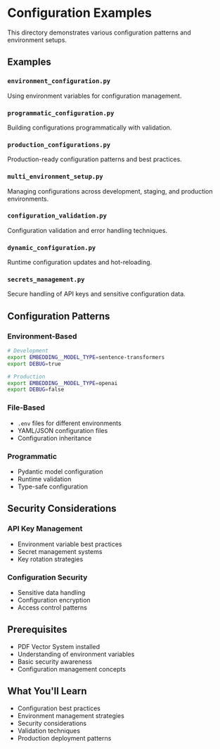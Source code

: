 # Configuration Examples

This directory demonstrates various configuration patterns and environment setups.

## Examples

### `environment_configuration.py`
Using environment variables for configuration management.

### `programmatic_configuration.py`
Building configurations programmatically with validation.

### `production_configurations.py`
Production-ready configuration patterns and best practices.

### `multi_environment_setup.py`
Managing configurations across development, staging, and production environments.

### `configuration_validation.py`
Configuration validation and error handling techniques.

### `dynamic_configuration.py`
Runtime configuration updates and hot-reloading.

### `secrets_management.py`
Secure handling of API keys and sensitive configuration data.

## Configuration Patterns

### Environment-Based
```bash
# Development
export EMBEDDING__MODEL_TYPE=sentence-transformers
export DEBUG=true

# Production
export EMBEDDING__MODEL_TYPE=openai
export DEBUG=false
```

### File-Based
- `.env` files for different environments
- YAML/JSON configuration files
- Configuration inheritance

### Programmatic
- Pydantic model configuration
- Runtime validation
- Type-safe configuration

## Security Considerations

### API Key Management
- Environment variable best practices
- Secret management systems
- Key rotation strategies

### Configuration Security
- Sensitive data handling
- Configuration encryption
- Access control patterns

## Prerequisites

- PDF Vector System installed
- Understanding of environment variables
- Basic security awareness
- Configuration management concepts

## What You'll Learn

- Configuration best practices
- Environment management strategies
- Security considerations
- Validation techniques
- Production deployment patterns
